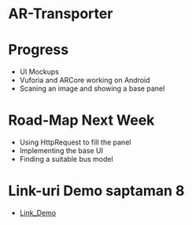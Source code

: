 # AR-Transporter

# Progress
* UI Mockups
* Vuforia and ARCore working on Android
* Scaning an image and showing a base panel

# Road-Map Next Week
* Using HttpRequest to fill the panel
* Implementing the base UI
* Finding a suitable bus model

# Link-uri Demo saptaman 8
- [Link_Demo](https://youtube.com/shorts/TwKgO9h6pdg)
